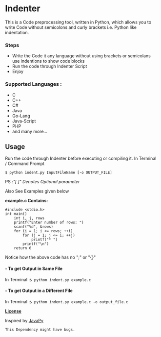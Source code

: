# Indenter
This is a Code preprocessing tool, written in Python, which allows you to write Code without semicolons and curly brackets i.e. Python like indentation.
### Steps
- Write the Code it any language without using brackets or semicolans use indentions to show code blocks
- Run the code through Indenter Script
- Enjoy


### Supported Languages :
- C
- C++
- C#
- Java
- Go-Lang
- Java-Script
- PHP
- and many more...


## Usage
Run the code through Indenter before executing or compiling it.
In Terminal / Command Prompt
```
$ python indent.py InputFileName [-o OUTPUT_FILE] 
```
PS :*"[ ]" Denotes Optional parameter* 

Also See Examples given below

**example.c Contains:**
```
#include <stdio.h>
int main()
	int i, j, rows
	printf("Enter number of rows: ")
	scanf("%d", &rows)
	for (i = 1; i <= rows; ++i)
		for (j = 1; j <= i; ++j)
			printf("* ")
		printf("\n")
	return 0
```
Notice how the above code has no ";" or "{}"

#### - To get Output in Same File
In Terminal :```$ python indent.py example.c```
#### - To get Output in a Different File
In Terminal :```$ python indent.py example.c -o output_file.c```

**[License](LICENSE)**

Inspired by [JavaPy](https://github.com/raptor4694/JavaPy)

```This Dependency might have bugs.```
